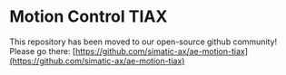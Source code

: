 # Motion Control TIAX 

This repository has been moved to our open-source github community! Please go there: [https://github.com/simatic-ax/ae-motion-tiax](https://github.com/simatic-ax/ae-motion-tiax)
